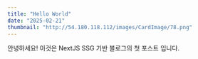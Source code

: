 ```yaml
---
title: "Hello World"
date: "2025-02-21"
thumbnail: "http://54.180.118.112/images/CardImage/78.png"
---
```


안녕하세요! 이것은 NextJS SSG 기반 블로그의 첫 포스트 입니다.
